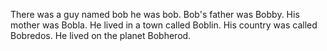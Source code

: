 There was a guy named bob he was bob. Bob's father was Bobby. His mother was Bobla. He lived in a town called Boblin. His country was called Bobredos. He lived on the planet Bobherod.